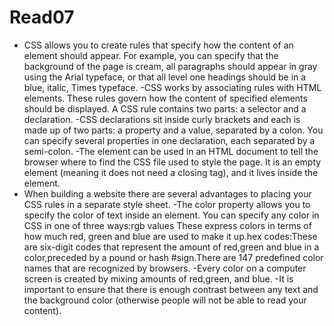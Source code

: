 # Read07
- CSS allows you to create rules that specify how the content of an element should appear. For example, you can specify that the background of the page is cream, all paragraphs should appear in gray using the Arial typeface, or that all level one headings should be in a blue, italic, Times typeface.
-CSS works by associating rules with HTML elements. These rules govern how the content of specified elements should be displayed. A CSS rule contains two parts: a selector and a declaration.
-CSS declarations sit inside curly brackets and each is made up of two parts: a property and a value, separated by a colon. You can specify several properties in one declaration, each separated by a semi-colon.
-The <link> element can be used in an HTML document to tell the browser where to find the CSS file used to style the page. It is an empty element (meaning it does not need a closing tag), and it lives inside the <head> element.
- When building a website there are several advantages to placing your CSS rules in a separate style sheet.
-The color property allows you to specify the color of text inside an element. You can specify any color in CSS in one of three ways:rgb values These express colors in terms
of how much red, green and blue are used to make it up.hex codes:These are six-digit codes that represent the amount of red,green and blue in a color,preceded by a pound or hash #sign.There are 147 predefined color names that are recognized by browsers.
-Every color on a computer screen is created by mixing amounts of red,green, and blue.
-It is important to ensure that there is enough contrast
between any text and the background color (otherwise
people will not be able to read your content).
